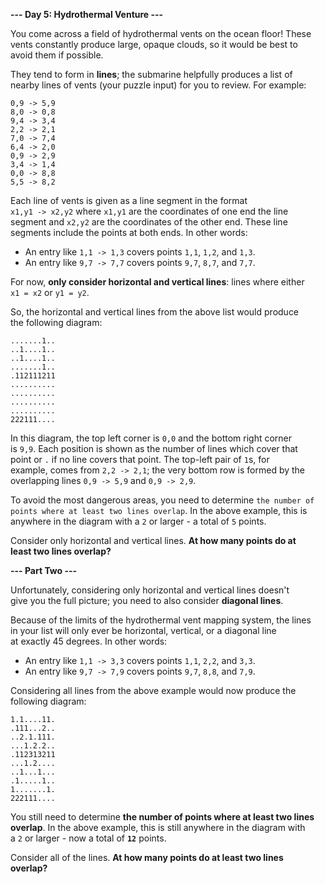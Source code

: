 **--- Day 5: Hydrothermal Venture ---**

You come across a field of hydrothermal vents on the ocean floor! These  
vents constantly produce large, opaque clouds, so it would be best to  
avoid them if possible.

They tend to form in **lines**; the submarine helpfully produces a list of  
nearby lines of vents (your puzzle input) for you to review. For example:

```
0,9 -> 5,9
8,0 -> 0,8
9,4 -> 3,4
2,2 -> 2,1
7,0 -> 7,4
6,4 -> 2,0
0,9 -> 2,9
3,4 -> 1,4
0,0 -> 8,8
5,5 -> 8,2
```

Each line of vents is given as a line segment in the format  
`x1,y1 -> x2,y2` where `x1,y1` are the coordinates of one end the line  
segment and `x2,y2` are the coordinates of the other end. These line  
segments include the points at both ends. In other words:

* An entry like `1,1 -> 1,3` covers points `1,1`, `1,2`, and `1,3`.
* An entry like `9,7 -> 7,7` covers points `9,7`, `8,7`, and `7,7`.

For now, **only consider horizontal and vertical lines**: lines where either  
`x1 = x2` or `y1 = y2`.

So, the horizontal and vertical lines from the above list would produce  
the following diagram:

```
.......1..
..1....1..
..1....1..
.......1..
.112111211
..........
..........
..........
..........
222111....
```

In this diagram, the top left corner is `0,0` and the bottom right corner  
is `9,9`. Each position is shown as the number of lines which cover that  
point or `.` if no line covers that point. The top-left pair of `1`s, for  
example, comes from `2,2 -> 2,1`; the very bottom row is formed by the  
overlapping lines `0,9 -> 5,9` and `0,9 -> 2,9`.

To avoid the most dangerous areas, you need to determine `the number of  
points where at least two lines overlap`. In the above example, this is  
anywhere in the diagram with a `2` or larger - a total of `5` points.

Consider only horizontal and vertical lines. **At how many points do at  
least two lines overlap?**

**--- Part Two ---**

Unfortunately, considering only horizontal and vertical lines doesn't  
give you the full picture; you need to also consider **diagonal lines**.

Because of the limits of the hydrothermal vent mapping system, the lines  
in your list will only ever be horizontal, vertical, or a diagonal line  
at exactly 45 degrees. In other words:

* An entry like `1,1 -> 3,3` covers points `1,1`, `2,2`, and `3,3`.
* An entry like `9,7 -> 7,9` covers points `9,7`, `8,8`, and `7,9`.

Considering all lines from the above example would now produce the  
following diagram:

```
1.1....11.
.111...2..
..2.1.111.
...1.2.2..
.112313211
...1.2....
..1...1...
.1.....1..
1.......1.
222111....
```

You still need to determine **the number of points where at least two lines  
overlap**. In the above example, this is still anywhere in the diagram with  
a `2` or larger - now a total of **`12`** points.

Consider all of the lines. **At how many points do at least two lines  
overlap?**